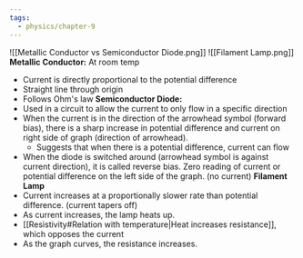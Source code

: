 ```yaml
---
tags:
  - physics/chapter-9
---
```


![[Metallic Conductor vs Semiconductor Diode.png]]
![[Filament Lamp.png]]
**Metallic Conductor:** At room temp
- Current is directly proportional to the potential difference
- Straight line through origin
- Follows Ohm's law
**Semiconductor Diode:**
- Used in a circuit to allow the current to only flow in a specific direction
- When the current is in the direction of the arrowhead symbol (forward bias), there is a sharp increase in potential difference and current on right side of graph (direction of arrowhead). 
	- Suggests that when there is a potential difference, current can flow
- When the diode is switched around (arrowhead symbol is against current direction), it is called reverse bias. Zero reading of current or potential difference on the left side of the graph. (no current)
**Filament Lamp**
- Current increases at a proportionally slower rate than potential difference. (current tapers off)
- As current increases, the lamp heats up. 
- [[Resistivity#Relation with temperature|Heat increases resistance]], which opposes the current
- As the graph curves, the resistance increases.